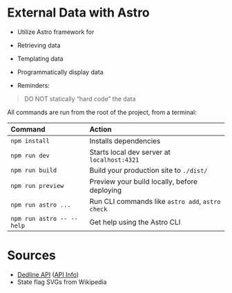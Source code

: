 # External Data with Astro
* Utilize Astro framework for
* Retrieving data
* Templating data
* Programmatically display data

* Reminders:
> DO NOT statically “hard code” the data

All commands are run from the root of the project, from a terminal:

| Command                   | Action                                           |
| :------------------------ | :----------------------------------------------- |
| `npm install`             | Installs dependencies                            |
| `npm run dev`             | Starts local dev server at `localhost:4321`      |
| `npm run build`           | Build your production site to `./dist/`          |
| `npm run preview`         | Preview your build locally, before deploying     |
| `npm run astro ...`       | Run CLI commands like `astro add`, `astro check` |
| `npm run astro -- --help` | Get help using the Astro CLI                     |

# Sources
- [Dedline API](dedline-api.netlify.app) ([API Info](https://github.com/dedline-io/dedline-api))
- State flag SVGs from Wikipedia